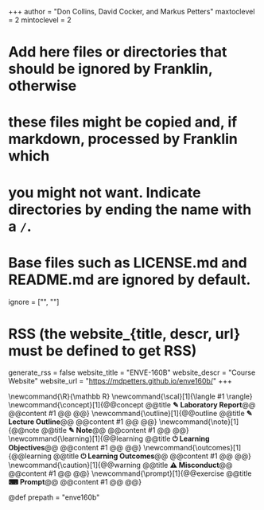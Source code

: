 +++
author = "Don Collins, David Cocker, and Markus Petters"
maxtoclevel = 2
mintoclevel = 2

# Add here files or directories that should be ignored by Franklin, otherwise
# these files might be copied and, if markdown, processed by Franklin which
# you might not want. Indicate directories by ending the name with a `/`.
# Base files such as LICENSE.md and README.md are ignored by default.
ignore = ["", ""]

# RSS (the website_{title, descr, url} must be defined to get RSS)
generate_rss = false
website_title = "ENVE-160B"
website_descr = "Course Website"
website_url   = "https://mdpetters.github.io/enve160b/"
+++

\newcommand{\R}{\mathbb R}
\newcommand{\scal}[1]{\langle #1 \rangle}
\newcommand{\concept}[1]{@@concept @@title **✎ Laboratory Report**@@ @@content #1 @@ @@}
\newcommand{\outline}[1]{@@outline @@title **✎ Lecture Outline**@@ @@content #1 @@ @@}
\newcommand{\note}[1]{@@note @@title **✎ Note**@@ @@content #1 @@ @@}
\newcommand{\learning}[1]{@@learning @@title **⏻ Learning Objectives**@@ @@content #1 @@ @@}
\newcommand{\outcomes}[1]{@@learning @@title **⏻ Learning Outcomes**@@ @@content #1 @@ @@}
\newcommand{\caution}[1]{@@warning @@title **⚠ Misconduct**@@ @@content #1 @@ @@}
\newcommand{\prompt}[1]{@@exercise @@title **⌨ Prompt**@@ @@content #1 @@ @@}

@def prepath = "enve160b"
